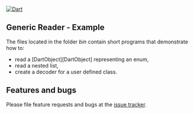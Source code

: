 [![Dart](https://github.com/simphotonics/generic_reader/actions/workflows/dart.yml/badge.svg)](https://github.com/simphotonics/generic_reader/actions/workflows/dart.yml)

## Generic Reader - Example

The files located in the folder *bin* contain short programs that demonstrate how
to:
* read a [DartObject][DartObject] representing an enum,
* read a nested list,
* create a decoder for a user defined class.


## Features and bugs
Please file feature requests and bugs at the [issue tracker].

[issue tracker]: https://github.com/simphotonics/generic_reader/issues

[Reader]: https://pub.dev/packages/generic_reader/Reader.html